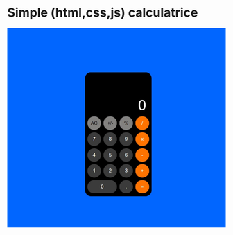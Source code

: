 # Simple (html,css,js) calculatrice

![alt calculatrice](https://github.com/moasko/calculatrice/blob/master/screenshot.jpg?raw=true)
